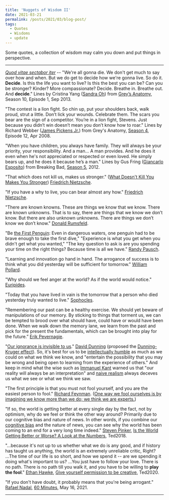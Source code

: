 ```yaml
---
title: 'Nuggets of Wisdom II'
date: 2021-03-21
permalink: /posts/2021/03/blog-post/
tags:
  - Quotes
  - Wisdoms
  - update
---
```


Some quotes, a collection of wisdom may calm you down and put things in perspective.

------

[*Quod vitae sectabor iter*](https://physics.weber.edu/carroll/honors/descarte.htm) -- "We're all gonna die. We don't get much to say over how and when. But we do get to decide how we're gonna live. So do it. **Decide**. Is this the life you want to live? Is this the best you can be? Can you be stronger? Kinder? More compassionate? Decide. Breathe in. Breathe out. And **decide**." Lines by Cristina Yang ([Sandra Oh](https://en.wikipedia.org/wiki/Sandra_Oh)) from [Grey’s Anatomy](https://en.wikipedia.org/wiki/Grey%27s_Anatomy), Season 10, Episode 1, Sep 2013.

"The contest is a lion fight. So chin up, put your shoulders back, walk proud, strut a little. Don’t lick your wounds. Celebrate them. The scars you bear are the sign of a competitor. You’re in a lion fight, Stevens. Just because you didn’t win doesn’t mean you don’t know how to roar." Lines by Richard Webber ([James Pickens Jr.](https://en.wikipedia.org/wiki/James_Pickens_Jr.)) from Grey's Anatomy, [Season 4](https://en.wikipedia.org/wiki/Grey%27s_Anatomy_(season_4)), Episode 12, Apr 2008.

"When you have children, you always have family. They will always be your priority, your responsibility. And a man... A man provides. And he does it even when he's not appreciated or respected or even loved. He simply bears up, and he does it because he’s a man." Lines by Gus Fring ([Giancarlo Esposito](https://en.wikipedia.org/wiki/Giancarlo_Esposito)) from Breaking Bad, [Season 5](https://en.wikipedia.org/wiki/Breaking_Bad_(season_5)), 2012.

"That which does not kill us, makes us stronger." ([What Doesn't Kill You Makes You Stronger](https://thebestbrainpossible.com/what-doesnt-kill-you-makes-you-stronger/)) [Friedrich Nietzsche](https://plato.stanford.edu/entries/nietzsche/).

"If you have a why to live, you can bear almost any how." [Friedrich Nietzsche](https://www.oxfordreference.com/view/10.1093/acref/9780191843730.001.0001/q-oro-ed5-00007886).

"There are known knowns. These are things we know that we know. There are known unknowns. That is to say, there are things that we know we don’t know. But there are also unknown unknowns. There are things we don’t know we don’t know." [Donald Rumsfeld](https://en.wikipedia.org/wiki/There_are_known_knowns).

"Be [the First Penguin](https://www.cmu.edu/randyslecture/honor/index.html): Even in dangerous waters, one penguin had to be brave enough to take the first dive," "Experience is what you get when you didn't get what you wanted," "The key question to ask is are you spending your time on the right things? Because time is all we have." [Randy Pausch](https://www.cs.cmu.edu/~pausch/).

"Learning and innovation go hand in hand. The arrogance of success is to think what you did yesterday will be sufficient for tomorrow." [William Pollard](https://en.wikipedia.org/wiki/William_Pollard).

"Why should we feel anger at the world? As if the world would notice." [Euripides](https://en.wikipedia.org/wiki/Euripides).

"Today that you have lived in vain is the tomorrow that a person who died yesterday truly wanted to live." [Sophocles](https://en.wikipedia.org/wiki/Sophocles).

"Remembering our past can be a healthy exercise. We should yet beware of manipulations of our memory. By sticking to things that torment us, we can be tempted to brood over what should have, could have or would have been done. When we walk down the memory lane, we learn from the past and pick for the present the fundamentals, which can be brought into play for the future.” [Erik Pevernagie](https://en.wikipedia.org/wiki/Erik_Pevernagie).

"[Our ignorance is invisible to us](https://www.vox.com/science-and-health/2019/1/31/18200497/dunning-kruger-effect-explained-trump)." [David Dunning](https://lsa.umich.edu/psych/people/faculty/ddunning.html) (proposed the [Dunning-Kruger effect](https://en.wikipedia.org/wiki/Dunning%E2%80%93Kruger_effect)). So, it's best for us to be [intellectually humble](https://www.vox.com/science-and-health/2019/1/4/17989224/intellectual-humility-explained-psychology-replication) as much as we could on what we think we know, and "entertain the possibility that you may be wrong and being open to learning from the experience of others." And keep in mind what the wise such as [Immanuel Kant](https://en.wikipedia.org/wiki/Immanuel_Kant) warned us that "our reality will always be an interpretation" and [naive realism](https://en.wikipedia.org/wiki/Na%C3%AFve_realism_(psychology)) always deceves us what we see or what we think we saw.

"The first principle is that you must not fool yourself, and you are the easiest person to fool." [Richard Feynman](https://en.wikiquote.org/wiki/Richard_Feynman). ([One way we fool ourselves is by imagining we know more than we do; we think we are experts.](https://podcasts.apple.com/us/podcast/the-easiest-person-to-fool/id1028908750?i=1000507359305))

"If so, the world is getting better at every single day by the fact, not by optimism, why do we feel or think the other way around? Primarily due to our cognitive bias and nature of news. In other words, if you combine our [cognitive bias](https://en.wikipedia.org/wiki/Cognitive_bias) and the nature of news, you can see why the world has been coming to an end for a very long time indeed." [Steven Pinker](https://stevenpinker.com/), [Is the World Getting Better or Worse? A Look at the Numbers](https://www.ted.com/talks/steven_pinker_is_the_world_getting_better_or_worse_a_look_at_the_numbers?language=en), Ted2018.

"...because it's not up to us whether what we do is any good, and if history has taught us anything, the world is an extremely unreliable critic, Right? ...The time of our life is so short, and how we spend it -- are we spending it doing what's important to us? ...You just have to follow your love. There is no path. There is no path till you walk it, and you have to be willing to **play the fool**." [Ethan Hawke](https://en.wikipedia.org/wiki/Ethan_Hawke), [Give yourself permission to be creative](https://www.ted.com/talks/ethan_hawke_give_yourself_permission_to_be_creative), Ted2020.

"If you don't have doubt, it probably means that you're being arrogant." [Rafael Nadal](https://en.wikipedia.org/wiki/Rafael_Nadal), [60 Minutes](https://www.cbsnews.com/news/rafael-nadal-60-minutes-2021-05-16/), May 16, 2021. 

------